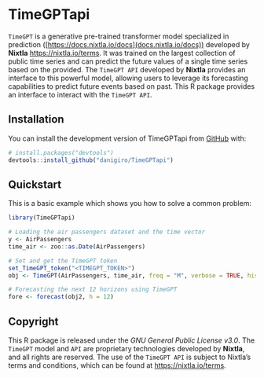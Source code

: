 
<!-- README.md is generated from README.Rmd. Please edit that file -->

# TimeGPTapi

<!-- badges: start -->
<!-- badges: end -->

`TimeGPT` is a generative pre-trained transformer model specialized in
prediction ([https://docs.nixtla.io/docs](docs.nixtla.io/docs))
developed by **Nixtla** <https://nixtla.io/terms>. It was trained on the
largest collection of public time series and can predict the future
values of a single time series based on the provided. The `TimeGPT API`
developed by **Nixtla** provides an interface to this powerful model,
allowing users to leverage its forecasting capabilities to predict
future events based on past. This R package provides an interface to
interact with the `TimeGPT API`.

## Installation

You can install the development version of TimeGPTapi from
[GitHub](https://github.com/) with:

``` r
# install.packages("devtools")
devtools::install_github("danigiro/TimeGPTapi")
```

## Quickstart

This is a basic example which shows you how to solve a common problem:

``` r
library(TimeGPTapi)

# Loading the air passengers dataset and the time vector
y <- AirPassengers
time_air <- zoo::as.Date(AirPassengers)

# Set and get the TimeGPT token
set_TimeGPT_token("<TIMEGPT_TOKEN>")
obj <- TimeGPT(AirPassengers, time_air, freq = "M", verbose = TRUE, historic = TRUE)

# Forecasting the next 12 horizons using TimeGPT
fore <- forecast(obj2, h = 12)
```

## Copyright

This R package is released under the *GNU General Public License v3.0*.
The `TimeGPT` model and `API` are proprietary technologies developed by
**Nixtla**, and all rights are reserved. The use of the `TimeGPT API` is
subject to Nixtla’s terms and conditions, which can be found at
<https://nixtla.io/terms>.
